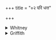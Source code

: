 +++
title = "०२ परि धत्त"

+++

<details><summary>Whitney</summary>

### Translation
2. Envelop, put ye him for us with splendor; make ye him one to die of  
old age; \[make\] long life; Brihaspati furnished (*pra-yam*) this  
garment unto king Soma for enveloping \[himself\].

### Notes
The verse is repeated below, as xix. 24. 4. It is found also in HGS. (i.  
4. 2) ⌊MP. ii. 2. 6⌋, and **a, b** in MB. (i. 1. 6). HGS. in **a** omits  
*nas*, and reads *vāsasāi ’nam* for *varcase ’mam*, and in **b** it has  
*śatāyuṣam* for *jarāmṛtyum;* MB. agrees with this, only making the  
verse apply to a girl by giving *enām* and *śatāyuṣīm.* There appears to  
be a mixture of constructions in **a**: *pári dhatta várcasā* is right,  
but *dhattá* requires rather *várcase*. Emending to *kṛṇutá* would  
enable *jarā́mṛtyum* to be construed with *imam* in **a** ⌊; but cf. ii.  
28. 2⌋. Verses 2 and 3 are apparently lost out of Ppp., not originally  
wanting.
</details>

<details><summary>Griffith</summary>

For us surround him, cover him with splendour, give him long life, and death when age removes him. The garment hath Brihaspati presented to Soma, to the King, to w rap about him.
</details>

